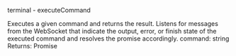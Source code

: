 terminal - executeCommand

Executes a given command and returns the result.
Listens for messages from the WebSocket that indicate the output, error, or finish state
of the executed command and resolves the promise accordingly.
command: string
Returns: Promise
